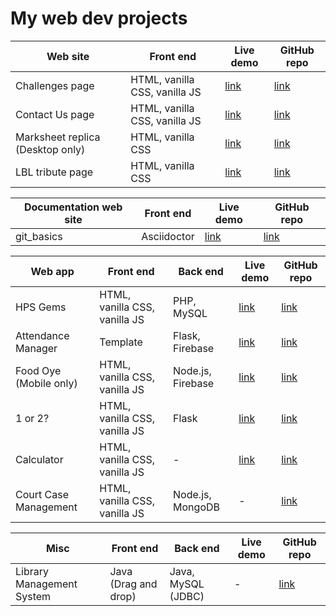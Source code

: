 # My web dev projects

Web site | Front end | Live demo | GitHub repo
-------- | --------- | --------- | -----------
Challenges page | HTML, vanilla CSS, vanilla JS | [link](https://harshkapadia2.github.io/sample-challenges-page/) | [link](https://github.com/HarshKapadia2/sample-challenges-page)
Contact Us page | HTML, vanilla CSS, vanilla JS | [link](https://harshkapadia2.github.io/sample-contact-us-page/) | [link](https://github.com/HarshKapadia2/sample-contact-us-page)
Marksheet replica (Desktop only) | HTML, vanilla CSS | [link](https://harshkapadia2.github.io/sample-marksheet/) | [link](https://github.com/HarshKapadia2/sample-marksheet)
LBL tribute page | HTML, vanilla CSS | [link](https://harshkapadia2.github.io/lbl-tribute-page/) | [link](https://github.com/HarshKapadia2/lbl-tribute-page)

Documentation web site | Front end | Live demo | GitHub repo
---------------------- | --------- | --------- | -----------
git_basics | Asciidoctor | [link](https://harshkapadia2.github.io/git_basics/) | [link](https://github.com/HarshKapadia2/git_basics)

Web app | Front end | Back end | Live demo | GitHub repo
------- | --------- | -------- | --------- | -----------
HPS Gems | HTML, vanilla CSS, vanilla JS | PHP, MySQL | [link](https://hps-gems.herokuapp.com/) | [link](https://github.com/HarshKapadia2/hps-gems)
Attendance Manager | Template | Flask, Firebase | [link](https://attendance-management-flask.herokuapp.com/) | [link](https://github.com/HarshKapadia2/attendance_management)
Food Oye (Mobile only) | HTML, vanilla CSS, vanilla JS | Node.js, Firebase | [link](https://food-oye.herokuapp.com/) | [link](https://github.com/rajatrjoshi/food-oye)
1 or 2? | HTML, vanilla CSS, vanilla JS | Flask | [link](https://one-or-two.herokuapp.com/) | [link](https://github.com/HarshKapadia2/one-or-two)
Calculator| HTML, vanilla CSS, vanilla JS | - | [link](https://harshkapadia2.github.io/calculator/) | [link](https://github.com/HarshKapadia2/calculator)
Court Case Management | HTML, vanilla CSS, vanilla JS | Node.js, MongoDB | - | [link](https://github.com/HarshKapadia2/court_case_management_web_app)

Misc | Front end | Back end | Live demo | GitHub repo
---- | --------- | -------- | --------- | -----------
Library Management System | Java (Drag and drop) | Java, MySQL (JDBC) | - | [link](https://github.com/HarshKapadia2/JDBC_LibraryManagementSystem)
